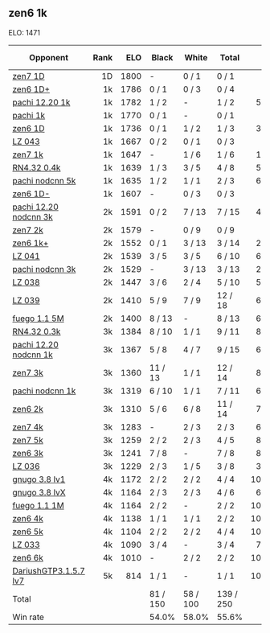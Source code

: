 ## zen6 1k ##

ELO: 1471

Opponent | Rank | ELO | Black | White | Total | Win rate
---------|-----:|----:|-------|-------|-------|-------:
[zen7 1D](zen7%201D.md) | 1D | 1800 | - | 0 / 1 | 0 / 1 | 0.0%
[zen6 1D+](zen6%201D+.md) | 1k | 1786 | 0 / 1 | 0 / 3 | 0 / 4 | 0.0%
[pachi 12.20 1k](pachi%2012.20%201k.md) | 1k | 1782 | 1 / 2 | - | 1 / 2 | 50.0%
[pachi 1k](pachi%201k.md) | 1k | 1770 | 0 / 1 | - | 0 / 1 | 0.0%
[zen6 1D](zen6%201D.md) | 1k | 1736 | 0 / 1 | 1 / 2 | 1 / 3 | 33.3%
[LZ 043](LZ%20043.md) | 1k | 1667 | 0 / 2 | 0 / 1 | 0 / 3 | 0.0%
[zen7 1k](zen7%201k.md) | 1k | 1647 | - | 1 / 6 | 1 / 6 | 16.7%
[RN4.32 0.4k](RN4.32%200.4k.md) | 1k | 1639 | 1 / 3 | 3 / 5 | 4 / 8 | 50.0%
[pachi nodcnn 5k](pachi%20nodcnn%205k.md) | 1k | 1635 | 1 / 2 | 1 / 1 | 2 / 3 | 66.7%
[zen6 1D-](zen6%201D-.md) | 1k | 1607 | - | 0 / 3 | 0 / 3 | 0.0%
[pachi 12.20 nodcnn 3k](pachi%2012.20%20nodcnn%203k.md) | 2k | 1591 | 0 / 2 | 7 / 13 | 7 / 15 | 46.7%
[zen7 2k](zen7%202k.md) | 2k | 1579 | - | 0 / 9 | 0 / 9 | 0.0%
[zen6 1k+](zen6%201k+.md) | 2k | 1552 | 0 / 1 | 3 / 13 | 3 / 14 | 21.4%
[LZ 041](LZ%20041.md) | 2k | 1539 | 3 / 5 | 3 / 5 | 6 / 10 | 60.0%
[pachi nodcnn 3k](pachi%20nodcnn%203k.md) | 2k | 1529 | - | 3 / 13 | 3 / 13 | 23.1%
[LZ 038](LZ%20038.md) | 2k | 1447 | 3 / 6 | 2 / 4 | 5 / 10 | 50.0%
[LZ 039](LZ%20039.md) | 2k | 1410 | 5 / 9 | 7 / 9 | 12 / 18 | 66.7%
[fuego 1.1 5M](fuego%201.1%205M.md) | 2k | 1400 | 8 / 13 | - | 8 / 13 | 61.5%
[RN4.32 0.3k](RN4.32%200.3k.md) | 3k | 1384 | 8 / 10 | 1 / 1 | 9 / 11 | 81.8%
[pachi 12.20 nodcnn 1k](pachi%2012.20%20nodcnn%201k.md) | 3k | 1367 | 5 / 8 | 4 / 7 | 9 / 15 | 60.0%
[zen7 3k](zen7%203k.md) | 3k | 1360 | 11 / 13 | 1 / 1 | 12 / 14 | 85.7%
[pachi nodcnn 1k](pachi%20nodcnn%201k.md) | 3k | 1319 | 6 / 10 | 1 / 1 | 7 / 11 | 63.6%
[zen6 2k](zen6%202k.md) | 3k | 1310 | 5 / 6 | 6 / 8 | 11 / 14 | 78.6%
[zen7 4k](zen7%204k.md) | 3k | 1283 | - | 2 / 3 | 2 / 3 | 66.7%
[zen7 5k](zen7%205k.md) | 3k | 1259 | 2 / 2 | 2 / 3 | 4 / 5 | 80.0%
[zen6 3k](zen6%203k.md) | 3k | 1241 | 7 / 8 | - | 7 / 8 | 87.5%
[LZ 036](LZ%20036.md) | 3k | 1229 | 2 / 3 | 1 / 5 | 3 / 8 | 37.5%
[gnugo 3.8 lv1](gnugo%203.8%20lv1.md) | 4k | 1172 | 2 / 2 | 2 / 2 | 4 / 4 | 100.0%
[gnugo 3.8 lvX](gnugo%203.8%20lvX.md) | 4k | 1164 | 2 / 3 | 2 / 3 | 4 / 6 | 66.7%
[fuego 1.1 1M](fuego%201.1%201M.md) | 4k | 1164 | 2 / 2 | - | 2 / 2 | 100.0%
[zen6 4k](zen6%204k.md) | 4k | 1138 | 1 / 1 | 1 / 1 | 2 / 2 | 100.0%
[zen6 5k](zen6%205k.md) | 4k | 1104 | 2 / 2 | 2 / 2 | 4 / 4 | 100.0%
[LZ 033](LZ%20033.md) | 4k | 1090 | 3 / 4 | - | 3 / 4 | 75.0%
[zen6 6k](zen6%206k.md) | 4k | 1010 | - | 2 / 2 | 2 / 2 | 100.0%
[DariushGTP3.1.5.7 lv7](DariushGTP3.1.5.7%20lv7.md) | 5k | 814 | 1 / 1 | - | 1 / 1 | 100.0%
Total | | | 81 / 150 | 58 / 100 | 139 / 250 | 
Win rate| | | 54.0% | 58.0% | 55.6% | 
